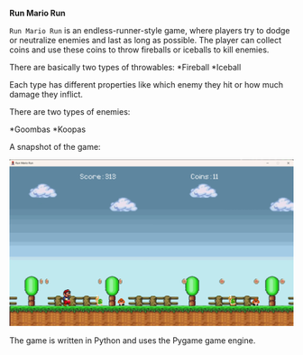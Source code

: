 **Run Mario Run**

`Run Mario Run` is an endless-runner-style game, where players try to dodge or neutralize enemies and last as long as possible. The player can collect coins and use these coins to throw fireballs or iceballs to kill enemies.  


There are basically two types of throwables:
*Fireball
*Iceball

Each type has different properties like which enemy they hit or how much damage they inflict.

There are two types of enemies:

*Goombas
*Koopas

A snapshot of the game:

<img src="snapshot.png" alt="Game Image">


The game is written in Python and uses the Pygame game engine.
